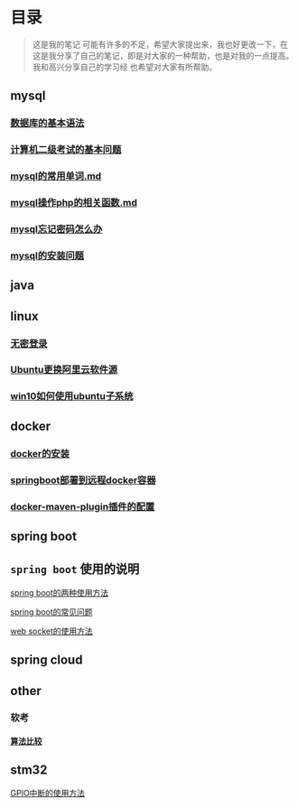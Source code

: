 # 目录


> 这是我的笔记 
> 	可能有许多的不足，希望大家提出来，我也好更改一下，在这是我分享了自己的笔记，即是对大家的一种帮助，也是对我的一点提高。我和高兴分享自己的学习经
> 也希望对大家有所帮助。

## mysql

### [数据库的基本语法](mysql/数据库的基本语法.md)
### [计算机二级考试的基本问题](mysql/计算机二级考试的基本问题.md)
### [mysql的常用单词.md](mysql/mysql的常用单词.md)
### [mysql操作php的相关函数.md](mysql/mysql操作php的相关函数.md)
### [mysql忘记密码怎么办](mysql/忘记密码.md)
### [mysql的安装问题](mysql/安装问题.md)




## java

## linux

### [无密登录](linux/无密登录)
### [Ubuntu更换阿里云软件源](linux/Ubuntu更换阿里云软件源)
### [win10如何使用ubuntu子系统](linux/win10如何使用ubuntu子系统)


## docker

### [docker的安装](docker/docker的安装.md)

### [springboot部署到远程docker容器](docker/springboot部署到远程docker容器.md)

### [docker-maven-plugin插件的配置](docker/docker-maven-plugin插件的配置.md)





## spring boot 

## `spring boot` 使用的说明

[spring boot的两种使用方法](spring-boot/springboot的两种使用方法.md)

[spring boot的常见问题](spring-boot/springboot常见问题.md)

[web socket的使用方法](spring-boot/websocket.md)

## spring cloud

## other

### 软考

#### [算法比较](other/软考/算法比较.md)



## stm32

[GPIO中断的使用方法](stm32/GPIO中断的使用.md)